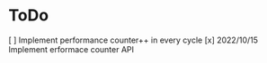 # ToDo

[ ] Implement performance counter++ in every cycle 
[x] 2022/10/15 Implement erformace counter API 
